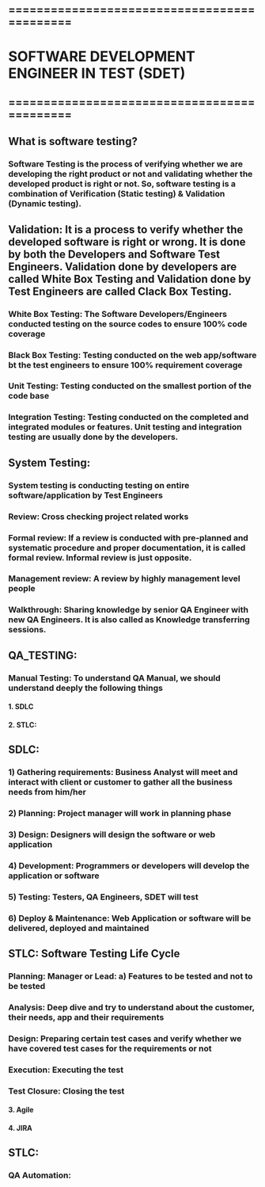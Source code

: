 ## ============================================
# SOFTWARE DEVELOPMENT ENGINEER IN TEST (SDET) 
## ============================================

## What is software testing?
### Software Testing is the process of verifying whether we are developing the right product or not and validating whether the developed product is right or not. So, software testing is a combination of Verification (Static testing) & Validation (Dynamic testing).

## Validation: It is a process to verify whether the developed software is right or wrong. It is done by both the Developers and Software Test Engineers. Validation done by developers are called White Box Testing and Validation done by Test Engineers are called Clack Box Testing. 

### White Box Testing: The Software Developers/Engineers conducted testing on the source codes to ensure 100% code coverage
### Black Box Testing: Testing conducted on the web app/software bt the test engineers to ensure 100% requirement coverage
### Unit Testing: Testing conducted on the smallest portion of the code base
### Integration Testing: Testing conducted on the completed and integrated modules or features. Unit testing and integration testing are usually done by the developers.

## System Testing:
### System testing is conducting testing on entire software/application by Test Engineers


### Review: Cross checking project related works
### Formal review: If a review is conducted with pre-planned and systematic procedure and proper documentation, it is called formal review. Informal review is just opposite. 
### Management review: A review by highly management level people

### Walkthrough: Sharing knowledge by senior QA Engineer with new QA Engineers. It is also called as Knowledge transferring sessions.

## QA_TESTING:
### Manual Testing: To understand QA Manual, we should understand deeply the following things
#### 1. SDLC
#### 2. STLC:
## SDLC:
### 1) Gathering requirements: Business Analyst will meet and interact with client or customer to gather all the business needs from him/her
### 2) Planning: Project manager will work in planning phase
### 3) Design: Designers will design the software or web application
### 4) Development: Programmers or developers will develop the application or software
### 5) Testing: Testers, QA Engineers, SDET will test
### 6) Deploy & Maintenance: Web Application or software will be delivered, deployed and maintained 

## STLC: Software Testing Life Cycle
### Planning: Manager or Lead: a) Features to be tested and not to be tested
### Analysis: Deep dive  and try to understand about the customer, their needs, app and their requirements
### Design: Preparing certain test cases and verify whether we have covered test cases for the requirements or not
### Execution: Executing the test
### Test Closure: Closing the test


#### 3. Agile
#### 4. JIRA

## STLC:

### QA Automation:
